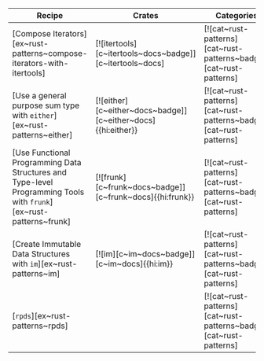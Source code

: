 | Recipe | Crates | Categories |
|--------|--------|------------|
| [Compose Iterators][ex~rust-patterns~compose-iterators-with-itertools] | [![itertools][c~itertools~docs~badge]][c~itertools~docs] | [![cat~rust-patterns][cat~rust-patterns~badge]][cat~rust-patterns] |
| [Use a general purpose sum type with `either`][ex~rust-patterns~either] | [![either][c~either~docs~badge]][c~either~docs]{{hi:either}} | [![cat~rust-patterns][cat~rust-patterns~badge]][cat~rust-patterns] |
| [Use Functional Programming Data Structures and Type-level Programming Tools with `frunk`][ex~rust-patterns~frunk] | [![frunk][c~frunk~docs~badge]][c~frunk~docs]{{hi:frunk}} | [![cat~rust-patterns][cat~rust-patterns~badge]][cat~rust-patterns] |
| [Create Immutable Data Structures with `im`][ex~rust-patterns~im] | [![im][c~im~docs~badge]][c~im~docs]{{hi:im}} | [![cat~rust-patterns][cat~rust-patterns~badge]][cat~rust-patterns] |
| [`rpds`][ex~rust-patterns~rpds] | | [![cat~rust-patterns][cat~rust-patterns~badge]][cat~rust-patterns] |
